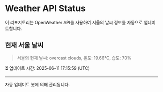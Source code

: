 
# Weather API Status

이 리포지토리는 OpenWeather API를 사용하여 서울의 날씨 정보를 자동으로 업데이트합니다.

## 현재 서울 날씨
> 서울의 현재 날씨: overcast clouds, 온도: 19.66°C, 습도: 70%

⏳ 업데이트 시간: 2025-06-11 17:15:59 (UTC)

---
자동 업데이트 봇에 의해 관리됩니다.
